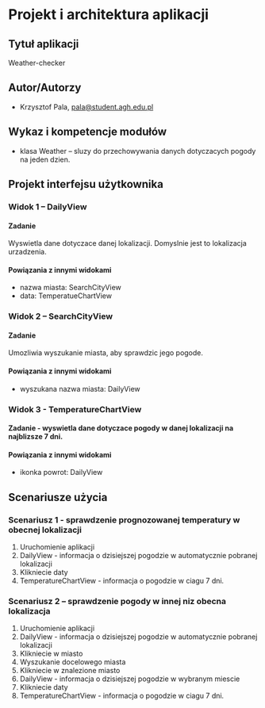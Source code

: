 
# Projekt i architektura aplikacji

## Tytuł aplikacji

Weather-checker

## Autor/Autorzy

- Krzysztof Pala, pala@student.agh.edu.pl


## Wykaz i kompetencje modułów

- klasa Weather – sluzy do przechowywania danych dotyczacych pogody na jeden dzien.


## Projekt interfejsu użytkownika

### Widok 1 – DailyView

#### Zadanie
Wyswietla dane dotyczace danej lokalizacji. Domyslnie jest to lokalizacja urzadzenia.

#### Powiązania z innymi widokami
- nazwa miasta: SearchCityView
- data: TemperatueChartView

### Widok 2 – SearchCityView

#### Zadanie
Umozliwia wyszukanie miasta, aby sprawdzic jego pogode. 

#### Powiązania z innymi widokami
- wyszukana nazwa miasta: DailyView

### Widok 3 - TemperatureChartView

#### Zadanie - wyswietla dane dotyczace pogody w danej lokalizacji na najblizsze 7 dni.

#### Powiązania z innymi widokami
- ikonka powrot: DailyView

## Scenariusze użycia

### Scenariusz 1 - sprawdzenie prognozowanej temperatury w obecnej lokalizacji

1. Uruchomienie aplikacji
2. DailyView - informacja o dzisiejszej pogodzie w automatycznie pobranej lokalizacji
3. Klikniecie daty
4. TemperatureChartView - informacja o pogodzie w ciagu 7 dni.

### Scenariusz 2 – sprawdzenie pogody w innej niz obecna lokalizacja

1. Uruchomienie aplikacji
2. DailyView - informacja o dzisiejszej pogodzie w automatycznie pobranej lokalizacji
3. Klikniecie w miasto
4. Wyszukanie docelowego miasta
5. Klikniecie w znalezione miasto
6. DailyView - informacja o dzisiejszej pogodzie w wybranym miescie
3. Klikniecie daty
4. TemperatureChartView - informacja o pogodzie w ciagu 7 dni.
